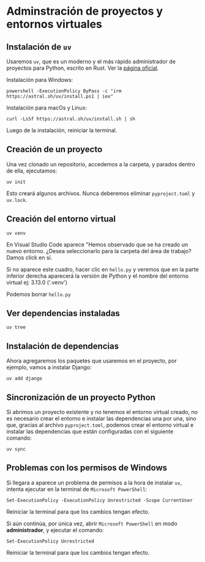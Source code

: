 # Adminstración de proyectos y entornos virtuales

## Instalación de `uv`

Usaremos `uv`, que es un moderno y el más rápido administrador de proyectos para Python, escrito en Rust. Ver la [página oficial](https://docs.astral.sh/uv/).

Instalación para Windows:

    powershell -ExecutionPolicy ByPass -c "irm https://astral.sh/uv/install.ps1 | iex"

Instalación para macOs y Linux:

    curl -LsSf https://astral.sh/uv/install.sh | sh

Luego de la instalación, reiniciar la terminal.

## Creación de un proyecto

Una vez clonado un repositorio, accedemos a la carpeta, y parados dentro de ella, ejecutamos:

    uv init

Esto creará algunos archivos. Nunca deberemos eliminar `pyproject.toml` y `uv.lock`.

## Creación del entorno virtual

    uv venv

En Visual Studio Code aparece "Hemos observado que se ha creado un nuevo entorno. ¿Desea seleccionarlo para la carpeta del área de trabajo? Damos click en sí.

Si no aparece este cuadro, hacer clic en `hello.py` y veremos que en la parte inferior derecha aparecerá la versión de Python y el nombre del entorno virtual ej: 3.13.0 ('.venv')

Podemos borrar `hello.py`

## Ver dependencias instaladas

    uv tree

## Instalación de dependencias

Ahora agregaremos los paquetes que usaremos en el proyecto, por ejemplo, vamos a instalar Django:

    uv add django

## Sincronización de un proyecto Python

Si abrimos un proyecto existente y no tenemos el entorno virtual creado, no es necesario crear el entorno e instalar las dependencias una por una, sino que, gracias al archivo `pyproject.toml`, podemos crear el entorno virtual e instalar las dependencias que están configuradas con el siguiente comando:

    uv sync

## Problemas con los permisos de Windows

Si llegara a aparece un problema de permisos a la hora de instalar `uv`, intenta ejecutar en la terminal de `Microsoft PowerShell`:

    Set-ExecutionPolicy -ExecutionPolicy Unrestricted -Scope CurrentUser 

Reiniciar la terminal para que los cambios tengan efecto.

Si aún continúa, por única vez, abrir `Microsoft PowerShell` en modo **administrador**, y ejecutar el comando:

    Set-ExecutionPolicy Unrestricted

Reiniciar la terminal para que los cambios tengan efecto.
